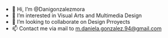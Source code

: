 - 👋 Hi, I’m @Danigonzalezmora
- 👀 I’m interested in Visual Arts and Multimedia Design
- 💞️ I’m looking to collaborate on Design Prroyects
- 📫 Contact me via mail to m.daniela.gonzalez.94@gmail.com

<!---
Danigonzalezmora/Danigonzalezmora is a ✨ special ✨ repository because its `README.md` (this file) appears on your GitHub profile.
You can click the Preview link to take a look at your changes.
--->
